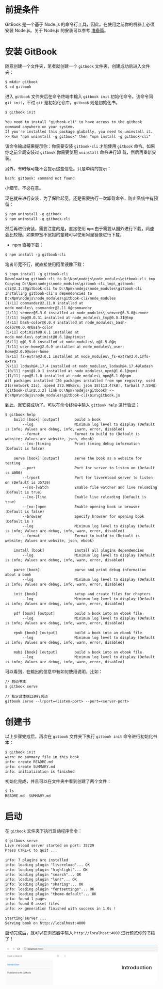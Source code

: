 # 前提条件

GitBook 是一个基于 Node.js 的命令行工具，因此。在使用之前你的机器上必须安装 Node.js。关于 Node.js 的安装可以参考 [准备篇]()。

# 安装 GitBook

随意创建一个文件夹，笔者就创建一个 `gitbook` 文件夹，创建成功后进入文件夹：

```
$ mkdir gitbook
$ cd gitbook
```

进入 `gitbook` 文件夹后在命令终端中输入 `gitbook init` 初始化命令。该命令同 `git init`，不过 `git` 是初始化仓库，`gitbook` 则是初始化书。

```
$ gitbook init 

You need to install "gitbook-cli" to have access to the gitbook command anywhere on your system.
If you're installed this package globally, you need to uninstall it.
>> Run "npm uninstall -g gitbook" then "npm install -g gitbook-cli"
```

该命令输出结果提示你：你需要安装 `gitbook-cli` 才能使用 `gitbook` 命令。如果你之前全局安装过 `gitbook` 你需要使用 `uninstall` 命令进行卸
载，然后再重新安装。

另外，有时候可能不会提示这些信息。只是单纯的提示：

```
bash: gitbook: command not found
```

小细节，不必在意。

现在就来进行安装，为了保险起见。还是需要执行一次卸载命令，防止系统中有预留：

```
$ npm uninstall -g gitbook
$ npm uninstall -g gitbook-cli
```

然后再进行安装。需要注意的是，直接使用 `npm` 由于需要从国外进行下载，网速会比较慢。如果带宽不宽裕的童鞋可以使用阿里镜像进行下载。

- npm 直接下载：

```
$ npm install -g gitbook-cli
```

笔者带宽不行，就直接使用阿里镜像下载：

```
$ cnpm install -g gitbook-cli
Downloading gitbook-cli to D:\Npm\nodejs\node_modules\gitbook-cli_tmp
Copying D:\Npm\nodejs\node_modules\gitbook-cli_tmp\_gitbook-cli@2.3.2@gitbook-cli to D:\Npm\nodejs\node_modules\gitbook-cli
Installing gitbook-cli's dependencies to D:\Npm\nodejs\node_modules\gitbook-cli/node_modules
[1/11] commander@2.11.0 installed at node_modules\_commander@2.11.0@commander
[2/11] semver@5.3.0 installed at node_modules\_semver@5.3.0@semver
[3/11] tmp@0.0.31 installed at node_modules\_tmp@0.0.31@tmp
[4/11] bash-color@0.0.4 installed at node_modules\_bash-color@0.0.4@bash-color
[5/11] optimist@0.6.1 installed at node_modules\_optimist@0.6.1@optimist
[6/11] q@1.5.0 installed at node_modules\_q@1.5.0@q
[7/11] user-home@2.0.0 installed at node_modules\_user-home@2.0.0@user-home
[8/11] fs-extra@3.0.1 installed at node_modules\_fs-extra@3.0.1@fs-extra
[9/11] lodash@4.17.4 installed at node_modules\_lodash@4.17.4@lodash
[10/11] npmi@1.0.1 installed at node_modules\_npmi@1.0.1@npmi
[11/11] npm@5.1.0 installed at node_modules\_npm@5.1.0@npm
All packages installed (20 packages installed from npm registry, used 21s(network 21s), speed 373.98kB/s, json 18(113.47kB), tarball 7.55MB)
[gitbook-cli@2.3.2] link D:\Npm\nodejs\gitbook@ -> D:\Npm\nodejs\node_modules\gitbook-cli\bin\gitbook.js
```

到此，就安装成功了。可以在命令终端中输入 `gitbook help` 进行验证：

```
$ gitbook help
    build [book] [output]       build a book
        --log                   Minimum log level to display (Default is info; Values are debug, info, warn, error, disabled)
        --format                Format to build to (Default is website; Values are website, json, ebook)
        --[no-]timing           Print timing debug information (Default is false)

    serve [book] [output]       serve the book as a website for testing
        --port                  Port for server to listen on (Default is 4000)
        --lrport                Port for livereload server to listen on (Default is 35729)
        --[no-]watch            Enable file watcher and live reloading (Default is true)
        --[no-]live             Enable live reloading (Default is true)
        --[no-]open             Enable opening book in browser (Default is false)
        --browser               Specify browser for opening book (Default is )
        --log                   Minimum log level to display (Default is info; Values are debug, info, warn, error, disabled)
        --format                Format to build to (Default is website; Values are website, json, ebook)

    install [book]              install all plugins dependencies
        --log                   Minimum log level to display (Default is info; Values are debug, info, warn, error, disabled)

    parse [book]                parse and print debug information about a book
        --log                   Minimum log level to display (Default is info; Values are debug, info, warn, error, disabled)

    init [book]                 setup and create files for chapters
        --log                   Minimum log level to display (Default is info; Values are debug, info, warn, error, disabled)

    pdf [book] [output]         build a book into an ebook file
        --log                   Minimum log level to display (Default is info; Values are debug, info, warn, error, disabled)

    epub [book] [output]        build a book into an ebook file
        --log                   Minimum log level to display (Default is info; Values are debug, info, warn, error, disabled)

    mobi [book] [output]        build a book into an ebook file
        --log                   Minimum log level to display (Default is info; Values are debug, info, warn, error, disabled)
```

可以看到，在输出的信息中有如何使用说明。比如：

```
// 启动书本
$ gitbook serve

// 指定具体端口进行启动
gitbook serve --lrport=<listen-port> --port=<server-port>
``` 

# 创建书

以上步骤完成后，再次在 `gitbook` 文件夹下执行 `gitbook init` 命令进行初始化书本：

```
$ gitbook init
warn: no summary file in this book
info: create README.md
info: create SUMMARY.md
info: initialization is finished
```

初始化完成，并且可以在文件夹中看到创建了两个文件：

```
$ ls
README.md  SUMMARY.md
```

# 启动

在 `gitbook` 文件夹下执行启动程序命令：

```
$ gitbook serve
Live reload server started on port: 35729
Press CTRL+C to quit ...

info: 7 plugins are installed
info: loading plugin "livereload"... OK
info: loading plugin "highlight"... OK
info: loading plugin "search"... OK
info: loading plugin "lunr"... OK
info: loading plugin "sharing"... OK
info: loading plugin "fontsettings"... OK
info: loading plugin "theme-default"... OK
info: found 1 pages
info: found 0 asset files
info: >> generation finished with success in 1.0s !

Starting server ...
Serving book on http://localhost:4000
```

启动完成后，就可以在浏览器中输入 `http://localhost:4000` 进行预览你的书籍了！

![](./_images/gitbook-serve.png)